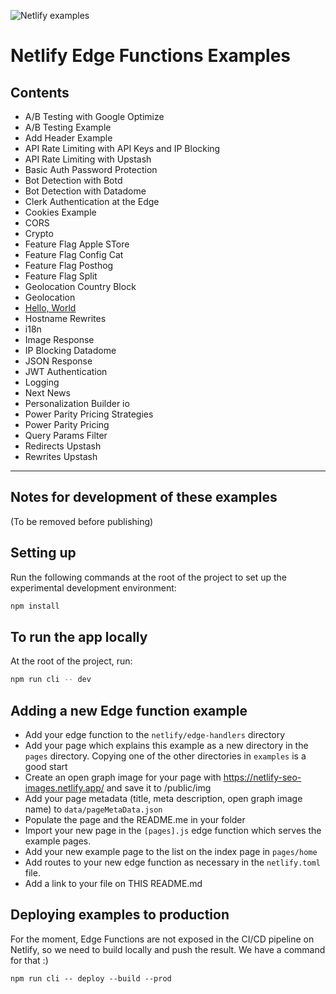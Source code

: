 ![Netlify examples](https://user-images.githubusercontent.com/5865/159468750-df1c2783-39b2-40da-9c0f-971f72a7ea3f.png)

# Netlify Edge Functions Examples

## Contents

- A/B Testing with Google Optimize
- A/B Testing Example
- Add Header Example
- API Rate Limiting with API Keys and IP Blocking
- API Rate Limiting with Upstash
- Basic Auth Password Protection
- Bot Detection with Botd
- Bot Detection with Datadome
- Clerk Authentication at the Edge
- Cookies Example
- CORS
- Crypto
- Feature Flag Apple STore
- Feature Flag Config Cat
- Feature Flag Posthog
- Feature Flag Split
- Geolocation Country Block
- Geolocation
- [Hello, World](/pages/hello/)
- Hostname Rewrites
- i18n
- Image Response
- IP Blocking Datadome
- JSON Response
- JWT Authentication
- Logging
- Next News
- Personalization Builder io
- Power Parity Pricing Strategies
- Power Parity Pricing
- Query Params Filter
- Redirects Upstash
- Rewrites Upstash

---

## Notes for development of these examples

(To be removed before publishing)

## Setting up

Run the following commands at the root of the project to set up the experimental development environment:

```bash
npm install
```

## To run the app locally

At the root of the project, run:

```bash
npm run cli -- dev
```

## Adding a new Edge function example

- Add your edge function to the `netlify/edge-handlers` directory
- Add your page which explains this example as a new directory in the `pages` directory. Copying one of the other
  directories in `examples` is a good start
- Create an open graph image for your page with https://netlify-seo-images.netlify.app/ and save it to /public/img
- Add your page metadata (title, meta description, open graph image name) to `data/pageMetaData.json`
- Populate the page and the README.me in your folder
- Import your new page in the `[pages].js` edge function which serves the example pages.
- Add your new example page to the list on the index page in `pages/home`
- Add routes to your new edge function as necessary in the `netlify.toml` file.
- Add a link to your file on THIS README.md

## Deploying examples to production

For the moment, Edge Functions are not exposed in the CI/CD pipeline on Netlify, so we need to build locally and push
the result. We have a command for that :)

```
npm run cli -- deploy --build --prod
```
